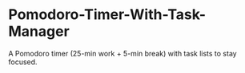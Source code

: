 # Pomodoro-Timer-With-Task-Manager
A Pomodoro timer (25-min work + 5-min break) with task lists to stay focused.
